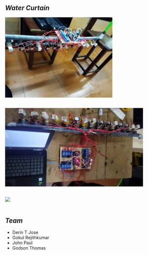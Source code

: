 ## ***_Water Curtain_***

<img src="https://github.com/Godson-Thomas/Water-Curtain/blob/master/Im1.jpg" width="350"><br><br>

<img src="https://github.com/Godson-Thomas/Water-Curtain/blob/master/ImR2.jpg" width="450"><br><br>


<img src="https://github.com/Godson-Thomas/Water-Curtain/blob/master/TVideo.gif" width="600"  /> <br><br>


## ***_Team_***

- Derin T Jose
- Gokul Rejithkumar
- John Paul
- Godson Thomas